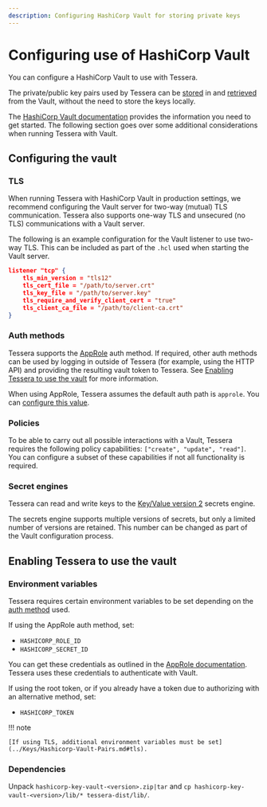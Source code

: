 ```yaml
---
description: Configuring HashiCorp Vault for storing private keys
---
```


# Configuring use of HashiCorp Vault

You can configure a HashiCorp Vault to use with Tessera.

The private/public key pairs used by Tessera can be [stored] in and [retrieved] from the Vault, without the need to
store the keys locally.

The [HashiCorp Vault documentation](https://learn.hashicorp.com/vault/) provides the information you
need to get started.
The following section goes over some additional considerations when running Tessera with Vault.

## Configuring the vault

### TLS

When running Tessera with HashiCorp Vault in production settings, we recommend configuring the Vault server for two-way
(mutual) TLS communication.
Tessera also supports one-way TLS and unsecured (no TLS) communications with a Vault server.

The following is an example configuration for the Vault listener to use two-way TLS.
This can be included as part of the `.hcl` used when starting the Vault server.

```json
listener "tcp" {
    tls_min_version = "tls12"
    tls_cert_file = "/path/to/server.crt"
    tls_key_file = "/path/to/server.key"
    tls_require_and_verify_client_cert = "true"
    tls_client_ca_file = "/path/to/client-ca.crt"
}
```

### Auth methods

Tessera supports the [AppRole](https://www.vaultproject.io/docs/auth/approle.html) auth method.
If required, other auth methods can be used by logging in outside of Tessera (for example, using the HTTP API) and
providing the resulting vault token to Tessera.
See [Enabling Tessera to use the vault](#enabling-tessera-to-use-the-vault) for more information.

When using AppRole, Tessera assumes the default auth path is `approle`.
You can [configure this value](../Keys/Hashicorp-Vault-Pairs.md).

### Policies

To be able to carry out all possible interactions with a Vault, Tessera requires the following policy capabilities:
`["create", "update", "read"]`.
You can configure a subset of these capabilities if not all functionality is required.

### Secret engines

Tessera can read and write keys to the [Key/Value version 2](https://www.vaultproject.io/docs/secrets/kv/kv-v2.html)
secrets engine.

The secrets engine supports multiple versions of secrets, but only a limited number of versions are retained.
This number can be changed as part of the Vault configuration process.

## Enabling Tessera to use the vault

### Environment variables

Tessera requires certain environment variables to be set depending on the [auth method](#auth-methods) used.

If using the AppRole auth method, set:

- `HASHICORP_ROLE_ID`
- `HASHICORP_SECRET_ID`

You can get these credentials as outlined in the [AppRole documentation](https://www.vaultproject.io/docs/auth/approle.html).
Tessera uses these credentials to authenticate with Vault.

If using the root token, or if you already have a token due to authorizing with an alternative method, set:

- `HASHICORP_TOKEN`

!!! note

    [If using TLS, additional environment variables must be set](../Keys/Hashicorp-Vault-Pairs.md#tls).

### Dependencies

Unpack `hashicorp-key-vault-<version>.zip|tar` and `cp hashicorp-key-vault-<version>/lib/* tessera-dist/lib/`.

<!--links -->
[stored]: ../../Generate-Keys/Hashicorp-Vault.md
[retrieved]: ../Keys/Hashicorp-Vault-Pairs.md
